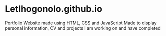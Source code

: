 # Letlhogonolo.github.io
Portfolio Website made using HTML, CSS and JavaScript 
Made to display personal information, CV and projects I am working on and have completed 
